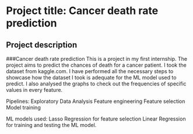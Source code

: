 # Project title: Cancer death rate prediction
## Project description

###Cancer death rate prediction
This is a project in my first internship. The project aims to predict the chances of death for a cancer patient. I took the dataset from kaggle.com. I have performed all the necessary steps to showcase how the dataset I took is adequate for the ML model used to predict. I also analysed the graphs to check out the frequencies of specific values in every feature.

Pipelines: 
Exploratory Data Analysis
Feature engineering
Feature selection
Model training

ML models used:
Lasso Regression for feature selection
Linear Regression for training and testing the ML model.
